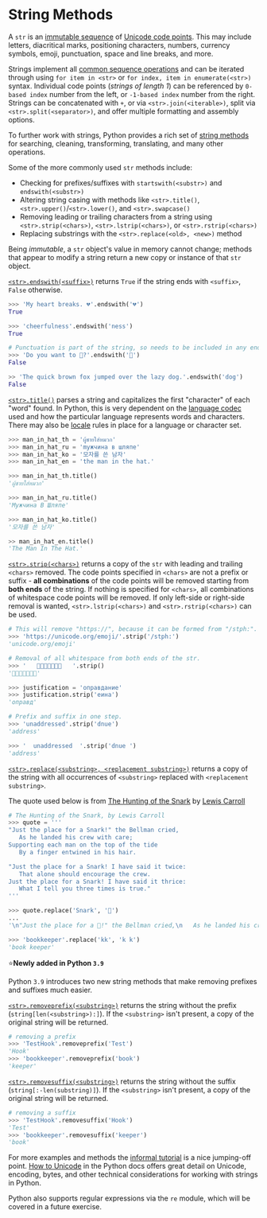 # String Methods

A `str` is an [immutable sequence][text sequence] of [Unicode code points][unicode code points].
This may include letters, diacritical marks, positioning characters, numbers, currency symbols, emoji, punctuation, space and line breaks, and more.

Strings implement all [common sequence operations][common sequence operations] and can be iterated through using `for item in <str>` or `for index, item in enumerate(<str>)` syntax.
 Individual code points (_strings of length 1_) can be referenced by `0-based index` number from the left, or `-1-based index` number from the right.
  Strings can be concatenated with `+`, or via `<str>.join(<iterable>)`, split via `<str>.split(<separator>)`, and offer multiple formatting and assembly options.

 To further work with strings, Python provides a rich set of [string methods][str-methods] for searching, cleaning, transforming, translating, and many other operations.

Some of the more commonly used `str` methods include:

- Checking for prefixes/suffixes with `startswith(<substr>)` and `endswith(<substr>)`
- Altering string casing with methods like `<str>.title()`, `<str>.upper()`/`<str>.lower()`, and `<str>.swapcase()`
- Removing leading or trailing characters from a string using `<str>.strip(<chars>)`, `<str>.lstrip(<chars>)`, or `<str>.rstrip(<chars>)`
- Replacing substrings with the `<str>.replace(<old>, <new>)` method

Being _immutable_, a `str` object's value in memory cannot change; methods that appear to modify a string return a new copy or instance of that `str` object.

[`<str>.endswith(<suffix>)`][str-endswith] returns `True` if the string ends with `<suffix>`, `False` otherwise.

```python
>>> 'My heart breaks. 💔'.endswith('💔')
True

>>> 'cheerfulness'.endswith('ness')
True

# Punctuation is part of the string, so needs to be included in any endswith match.
>>> 'Do you want to 💃?'.endswith('💃')
False

>> 'The quick brown fox jumped over the lazy dog.'.endswith('dog')
False
```

[`<str>.title()`][str-title] parses a string and capitalizes the first "character" of each "word" found.
In Python, this is very dependent on the [language codec][codecs] used and how the particular language represents words and characters.
There may also be [locale][locale] rules in place for a language or character set.


```python
>>> man_in_hat_th = 'ผู้ชายใส่หมวก'
>>> man_in_hat_ru = 'mужчина в шляпе'
>>> man_in_hat_ko = '모자를 쓴 남자'
>>> man_in_hat_en = 'the man in the hat.'

>>> man_in_hat_th.title()
'ผู้ชายใส่หมวก'

>>> man_in_hat_ru.title()
'Мужчина В Шляпе'

>>> man_in_hat_ko.title()
'모자를 쓴 남자'

>> man_in_hat_en.title()
'The Man In The Hat.'
```


[`<str>.strip(<chars>)`][str-strip] returns a copy of the `str` with leading and trailing `<chars>` removed.
The code points specified in `<chars>` are not a prefix or suffix - **all combinations** of the code points will be removed starting from **both ends** of the string.
 If nothing is specified for `<chars>`, all combinations of whitespace code points will be removed.
 If only left-side or right-side removal is wanted, `<str>.lstrip(<chars>)` and `<str>.rstrip(<chars>)` can be used.


 ```python
# This will remove "https://", because it can be formed from "/stph:". 
>>> 'https://unicode.org/emoji/'.strip('/stph:')
'unicode.org/emoji'

# Removal of all whitespace from both ends of the str.
>>> '   🐪🐪🐪🌟🐪🐪🐪   '.strip()
'🐪🐪🐪🌟🐪🐪🐪'

>>> justification = 'оправдание'
>>> justification.strip('еина')
'оправд'

# Prefix and suffix in one step.
>>> 'unaddressed'.strip('dnue')
'address'

>>> '  unaddressed  '.strip('dnue ')
'address'
 ```


[`<str>.replace(<substring>, <replacement substring>)`][str-replace] returns a copy of the string with all occurrences of `<substring>` replaced with `<replacement substring>`.


The quote used below is from [The Hunting of the Snark][The Hunting of the Snark] by [Lewis Carroll][Lewis Carroll]

```python
# The Hunting of the Snark, by Lewis Carroll
>>> quote = '''
"Just the place for a Snark!" the Bellman cried,
   As he landed his crew with care;
Supporting each man on the top of the tide
   By a finger entwined in his hair.

"Just the place for a Snark! I have said it twice:
   That alone should encourage the crew.
Just the place for a Snark! I have said it thrice:
   What I tell you three times is true."
'''

>>> quote.replace('Snark', '🐲')
...
'\n"Just the place for a 🐲!" the Bellman cried,\n   As he landed his crew with care;\nSupporting each man on the top of the tide\n   By a finger entwined in his hair.\n\n"Just the place for a 🐲! I have said it twice:\n   That alone should encourage the crew.\nJust the place for a 🐲! I have said it thrice:\n   What I tell you three times is true."\n'

>>> 'bookkeeper'.replace('kk', 'k k')
'book keeper'
```

:star:**Newly added in Python `3.9`**

Python `3.9` introduces two new string methods that make removing prefixes and suffixes much easier.

[`<str>.removeprefix(<substring>)`][removeprefix] returns the string without the prefix (`string[len(<substring>):]`). If the `<substring>` isn't present, a copy of the original string will be returned.

```python
# removing a prefix
>>> 'TestHook'.removeprefix('Test')
'Hook'
>>> 'bookkeeper'.removeprefix('book')
'keeper'
```

[`<str>.removesuffix(<substring>)`][removesuffix] returns the string without the suffix (`string[:-len(substring)]`). If the `<substring>` isn't present, a copy of the original string will be returned.

```python
# removing a suffix
>>> 'TestHook'.removesuffix('Hook')
'Test'
>>> 'bookkeeper'.removesuffix('keeper')
'book'
```

For more examples and methods the [informal tutorial][informal tutorial] is a nice jumping-off point.
[How to Unicode][howto unicode] in the Python docs offers great detail on Unicode, encoding, bytes, and other technical considerations for working with strings in Python.

Python also supports regular expressions via the `re` module, which will be covered in a future exercise.


[Lewis Carroll]: https://www.poetryfoundation.org/poets/lewis-carroll
[The Hunting of the Snark]: https://www.poetryfoundation.org/poems/43909/the-hunting-of-the-snark
[codecs]: https://docs.python.org/3/library/codecs.html
[common sequence operations]: https://docs.python.org/3/library/stdtypes.html#common-sequence-operations
[howto unicode]: https://docs.python.org/3/howto/unicode.html
[informal tutorial]: https://docs.python.org/3/tutorial/introduction.html#strings
[locale]: https://docs.python.org/3/library/locale.html#module-locale
[removeprefix]: https://docs.python.org/3.9/library/stdtypes.html#str.removeprefix
[removesuffix]: https://docs.python.org/3.9/library/stdtypes.html#str.removesuffix
[str-endswith]: https://docs.python.org/3/library/stdtypes.html#str.endswith
[str-methods]: https://docs.python.org/3/library/stdtypes.html#string-methods
[str-replace]: https://docs.python.org/3/library/stdtypes.html#str.replace
[str-strip]: https://docs.python.org/3/library/stdtypes.html#str.strip
[str-title]: https://docs.python.org/3/library/stdtypes.html#str.title
[text sequence]: https://docs.python.org/3/library/stdtypes.html#text-sequence-type-str
[unicode code points]: https://stackoverflow.com/questions/27331819/whats-the-difference-between-a-character-a-code-point-a-glyph-and-a-grapheme
